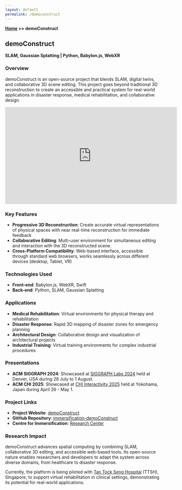```yaml
---
layout: default
permalink: /democonstruct
---
```


**[Home](/) >> demoConstruct**

## demoConstruct

**SLAM, Gaussian Splatting \| Python, Babylon.js, WebXR**

### Overview

demoConstruct is an open-source project that blends SLAM, digital twins, and collaborative 3D scene editing. This project goes beyond traditional 3D reconstruction to create an accessible and practical system for real-world applications in disaster response, medical rehabilitation, and collaborative design.

<iframe width="560" height="315" src="https://www.youtube.com/embed/h0eHyic-tmE?si=I32gXRK2NZIq21T0" title="YouTube video player" frameborder="0" allow="accelerometer; autoplay; clipboard-write; encrypted-media; gyroscope; picture-in-picture; web-share" referrerpolicy="strict-origin-when-cross-origin" allowfullscreen></iframe>
<br/>

### Key Features

- **Progressive 3D Reconstruction**: Create accurate virtual representations of physical spaces with near real-time reconstruction for immediate feedback
- **Collaborative Editing**: Multi-user environment for simultaneous editing and interaction with the 3D reconstructed scene.
- **Cross-Platform Compatibility**: Web-based interface, accessible through standard web browsers, works seamlessly across different devices (desktop, Tablet, VR)

### Technologies Used

- **Front-end**: Babylon.js, WebXR, Swift
- **Back-end**: Python, SLAM, Gaussian Splatting

### Applications

- **Medical Rehabilitation**: Virtual environments for physical therapy and rehabilitation
- **Disaster Response**: Rapid 3D mapping of disaster zones for emergency planning
- **Architectural Design**: Collaborative design and visualization of architectural projects
- **Industrial Training**: Virtual training environments for complex industrial procedures

### Presentations

- **ACM SIGGRAPH 2024**: Showcased at [SIGGRAPH Labs 2024](https://s2024.siggraph.org/program/labs/) held at Denver, USA during 28 July to 1 August.
- **ACM CHI 2025**: Showcased at [CHI Interactivity 2025](https://chi2025.acm.org/for-authors/interactivity) held at Yokohama, Japan during April 26 - May 1.

### Project Links

- **Project Website**: [demoConstruct](https://www.immersification.org/projects/2025/02/28/democonstruct.html)
- **GitHub Repository**: [immersification-demoConstruct](https://github.com/singaporetech/immersification-demoConstruct)
- **Centre for Immersification**: [Research Center](https://www.immersification.org/)

### Research Impact

demoConstruct advances spatial computing by combining SLAM, collaborative 3D editing, and accessible web-based tools. Its open-source nature enables researchers and developers to adapt the system across diverse domains, from healthcare to disaster response.

Currently, the platform is being piloted with [Tan Tock Seng Hospital](https://www.ttsh.com.sg/Pages/default.aspx) (TTSH), Singapore, to support virtual rehabilitation in clinical settings, demonstrating its potential for real-world applications.